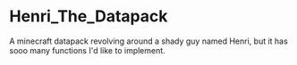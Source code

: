 # Henri_The_Datapack
 A minecraft datapack revolving around a shady guy named Henri, but it has sooo many functions I'd like to implement.
